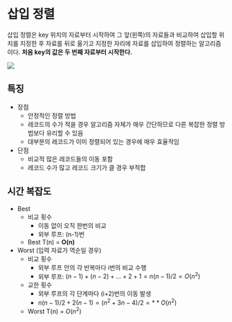 # 삽입 정렬

삽입 정렬은 key 위치의 자료부터 시작하여 그 앞(왼쪽)의 자료들과 비교하여 삽입할 위치를 지정한 후 자료를 뒤로 옮기고 지정한 자리에 자료를 삽입하여 정렬하는 알고리즘이다. **처음 key의 값은 두 번째 자료부터 시작한다.** 

<img src="https://gmlwjd9405.github.io/images/algorithm-insertion-sort/insertion-sort.png">

## 특징

- 장점
  - 안정적인 정렬 방법
  - 레코드의 수가 적을 경우 알고리즘 자체가 매우 간단하므로 다른 복잡한 정렬 방법보다 유리할 수 있음
  - 대부분의 레코드가 이미 정렬되어 있는 경우에 매우 효율적임
- 단점
  - 비교적 많은 레코드들의 이동 포함
  - 레코드 수가 많고 레코드 크기가 클 경우 부적합

## 시간 복잡도

- Best
  - 비교 횟수
    - 이동 없이 오직 한번의 비교
    - 외부 루프: (n-1)번
  - Best T(n) = **O(n)**
- Worst (입력 자료가 역순일 경우)
  - 비교 횟수
    - 외부 루프 안의 각 반복마다 i번의 비교 수행
    - 외부 루프: $(n-1)+(n-2)+...+2+1=n(n-1)/2=O(n^2)$
  - 교한 횟수
    - 외부 루프의 각 단계마다 (i+2)번의 이동 발생
    - $n(n-1)/2+2(n-1)=(n^2+3n-4)/2=**O(n^2)$
  - Worst T(n) = $O(n^2)$
